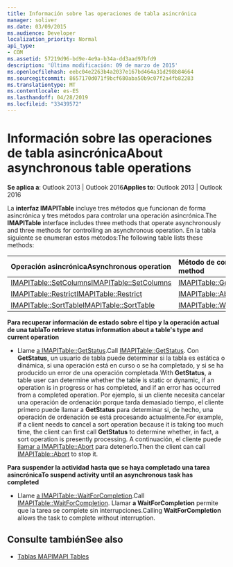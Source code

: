 ```yaml
---
title: Información sobre las operaciones de tabla asincrónica
manager: soliver
ms.date: 03/09/2015
ms.audience: Developer
localization_priority: Normal
api_type:
- COM
ms.assetid: 57219d96-bd9e-4e9a-b34a-dd3aad97bfd9
description: 'Última modificación: 09 de marzo de 2015'
ms.openlocfilehash: eebc04e2263b4a2037e167bd464a31d298b84664
ms.sourcegitcommit: 8657170d071f9bcf680aba50b9c07f2a4fb82283
ms.translationtype: MT
ms.contentlocale: es-ES
ms.lasthandoff: 04/28/2019
ms.locfileid: "33439572"
---
```

# <a name="about-asynchronous-table-operations"></a><span data-ttu-id="5a013-103">Información sobre las operaciones de tabla asincrónica</span><span class="sxs-lookup"><span data-stu-id="5a013-103">About asynchronous table operations</span></span>
 
<span data-ttu-id="5a013-104">**Se aplica a**: Outlook 2013 | Outlook 2016</span><span class="sxs-lookup"><span data-stu-id="5a013-104">**Applies to**: Outlook 2013 | Outlook 2016</span></span> 
  
<span data-ttu-id="5a013-105">La **interfaz IMAPITable** incluye tres métodos que funcionan de forma asincrónica y tres métodos para controlar una operación asincrónica.</span><span class="sxs-lookup"><span data-stu-id="5a013-105">The **IMAPITable** interface includes three methods that operate asynchronously and three methods for controlling an asynchronous operation.</span></span> <span data-ttu-id="5a013-106">En la tabla siguiente se enumeran estos métodos:</span><span class="sxs-lookup"><span data-stu-id="5a013-106">The following table lists these methods:</span></span> 
  
|<span data-ttu-id="5a013-107">**Operación asincrónica**</span><span class="sxs-lookup"><span data-stu-id="5a013-107">**Asynchronous operation**</span></span>|<span data-ttu-id="5a013-108">**Método de control asincrónico**</span><span class="sxs-lookup"><span data-stu-id="5a013-108">**Asynchronous control method**</span></span>|
|:-----|:-----|
|[<span data-ttu-id="5a013-109">IMAPITable::SetColumns</span><span class="sxs-lookup"><span data-stu-id="5a013-109">IMAPITable::SetColumns</span></span>](imapitable-setcolumns.md) <br/> |[<span data-ttu-id="5a013-110">IMAPITable::GetStatus</span><span class="sxs-lookup"><span data-stu-id="5a013-110">IMAPITable::GetStatus</span></span>](imapitable-getstatus.md) <br/> |
|[<span data-ttu-id="5a013-111">IMAPITable::Restrict</span><span class="sxs-lookup"><span data-stu-id="5a013-111">IMAPITable::Restrict</span></span>](imapitable-restrict.md) <br/> |[<span data-ttu-id="5a013-112">IMAPITable::Abort</span><span class="sxs-lookup"><span data-stu-id="5a013-112">IMAPITable::Abort</span></span>](imapitable-abort.md) <br/> |
|[<span data-ttu-id="5a013-113">IMAPITable::SortTable</span><span class="sxs-lookup"><span data-stu-id="5a013-113">IMAPITable::SortTable</span></span>](imapitable-sorttable.md) <br/> |[<span data-ttu-id="5a013-114">IMAPITable::WaitForCompletion</span><span class="sxs-lookup"><span data-stu-id="5a013-114">IMAPITable::WaitForCompletion</span></span>](imapitable-waitforcompletion.md) <br/> |
   
<span data-ttu-id="5a013-115">**Para recuperar información de estado sobre el tipo y la operación actual de una tabla**</span><span class="sxs-lookup"><span data-stu-id="5a013-115">**To retrieve status information about a table's type and current operation**</span></span>
  
- <span data-ttu-id="5a013-116">Llame [a IMAPITable::GetStatus](imapitable-getstatus.md).</span><span class="sxs-lookup"><span data-stu-id="5a013-116">Call [IMAPITable::GetStatus](imapitable-getstatus.md).</span></span> <span data-ttu-id="5a013-117">Con **GetStatus**, un usuario de tabla puede determinar si la tabla es estática o dinámica, si una operación está en curso o se ha completado, y si se ha producido un error de una operación completada.</span><span class="sxs-lookup"><span data-stu-id="5a013-117">With **GetStatus**, a table user can determine whether the table is static or dynamic, if an operation is in progress or has completed, and if an error has occurred from a completed operation.</span></span> <span data-ttu-id="5a013-118">Por ejemplo, si un cliente necesita cancelar una operación de ordenación porque tarda demasiado tiempo, el cliente primero puede llamar a **GetStatus** para determinar si, de hecho, una operación de ordenación se está procesando actualmente.</span><span class="sxs-lookup"><span data-stu-id="5a013-118">For example, if a client needs to cancel a sort operation because it is taking too much time, the client can first call **GetStatus** to determine whether, in fact, a sort operation is presently processing.</span></span> <span data-ttu-id="5a013-119">A continuación, el cliente puede [llamar a IMAPITable::Abort](imapitable-abort.md) para detenerlo.</span><span class="sxs-lookup"><span data-stu-id="5a013-119">Then the client can call [IMAPITable::Abort](imapitable-abort.md) to stop it.</span></span> 
    
<span data-ttu-id="5a013-120">**Para suspender la actividad hasta que se haya completado una tarea asincrónica**</span><span class="sxs-lookup"><span data-stu-id="5a013-120">**To suspend activity until an asynchronous task has completed**</span></span>
  
- <span data-ttu-id="5a013-121">Llame [a IMAPITable::WaitForCompletion](imapitable-waitforcompletion.md).</span><span class="sxs-lookup"><span data-stu-id="5a013-121">Call [IMAPITable::WaitForCompletion](imapitable-waitforcompletion.md).</span></span> <span data-ttu-id="5a013-122">Llamar **a WaitForCompletion** permite que la tarea se complete sin interrupciones.</span><span class="sxs-lookup"><span data-stu-id="5a013-122">Calling **WaitForCompletion** allows the task to complete without interruption.</span></span> 
    
## <a name="see-also"></a><span data-ttu-id="5a013-123">Consulte también</span><span class="sxs-lookup"><span data-stu-id="5a013-123">See also</span></span>

- [<span data-ttu-id="5a013-124">Tablas MAPI</span><span class="sxs-lookup"><span data-stu-id="5a013-124">MAPI Tables</span></span>](mapi-tables.md)

